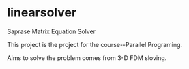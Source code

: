 # linearsolver
Saprase Matrix Equation Solver

This project is the project for the course--Parallel Programing.

Aims to solve the problem comes from 3-D FDM sloving.
